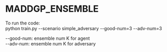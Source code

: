 # MADDGP_ENSEMBLE    
To run the code:   
python train.py --scenario simple_adversary --good-num=3 --adv-num=3   

--good-num: ensemble num K for agent    
--adv-num: ensemble num K for adversary     
